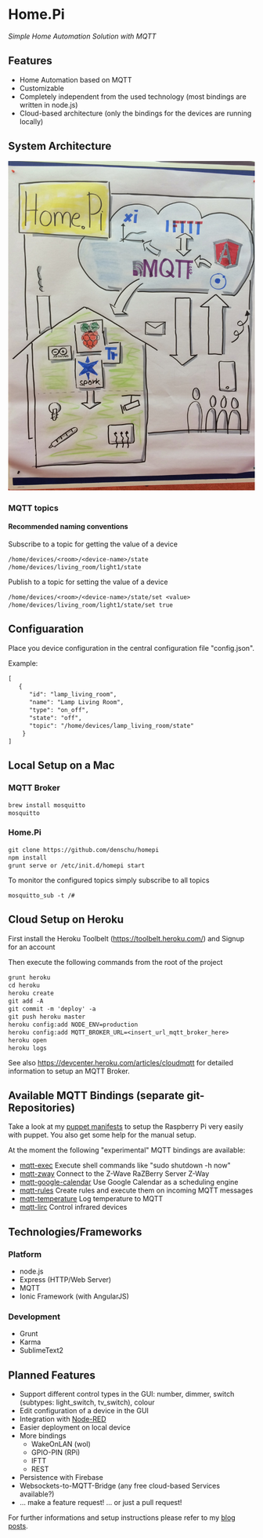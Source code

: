 # Home.Pi 

*Simple Home Automation Solution with MQTT*

## Features

* Home Automation based on MQTT
* Customizable
* Completely independent from the used technology (most bindings are written in node.js)
* Cloud-based architecture (only the bindings for the devices are running locally)

## System Architecture

![System Architecture](sys_arch_homepi.jpg)

### MQTT topics 

#### Recommended naming conventions

Subscribe to a topic for getting the value of a device

	/home/devices/<room>/<device-name>/state 
	/home/devices/living_room/light1/state

Publish to a topic for setting the value of a device

	/home/devices/<room>/<device-name>/state/set <value>
	/home/devices/living_room/light1/state/set true

## Configuaration

Place you device configuration in the central configuration file "config.json".

Example:

	[
	   {
	      "id": "lamp_living_room",
	      "name": "Lamp Living Room",
	      "type": "on_off",
	      "state": "off",
	      "topic": "/home/devices/lamp_living_room/state"
	    }
	]

## Local Setup on a Mac

### MQTT Broker

	brew install mosquitto
	mosquitto

### Home.Pi

	git clone https://github.com/denschu/homepi
	npm install
	grunt serve or /etc/init.d/homepi start 

To monitor the configured topics simply subscribe to all topics

	mosquitto_sub -t /#
	
## Cloud Setup on Heroku

First install the Heroku Toolbelt (https://toolbelt.heroku.com/) and Signup for an account

Then execute the following commands from the root of the project

	grunt heroku
	cd heroku
	heroku create
	git add -A
	git commit -m 'deploy' -a
	git push heroku master
	heroku config:add NODE_ENV=production
	heroku config:add MQTT_BROKER_URL=<insert_url_mqtt_broker_here>
	heroku open
	heroku logs

See also https://devcenter.heroku.com/articles/cloudmqtt for detailed information to setup an MQTT Broker.

## Available MQTT Bindings (separate git-Repositories)

Take a look at my [puppet manifests](https://github.com/denschu/homepi-puppet) to setup the Raspberry Pi very easily with puppet. You also get some help for the manual setup.

At the moment the following "experimental" MQTT bindings are available:

* [mqtt-exec](https://npmjs.org/package/mqtt-exec) Execute shell commands like "sudo shutdown -h now"
* [mqtt-zway](https://npmjs.org/package/mqtt-zway) Connect to the Z-Wave RaZBerry Server Z-Way
* [mqtt-google-calendar](https://npmjs.org/package/mqtt-google-calendar) Use Google Calendar as a scheduling engine
* [mqtt-rules](https://github.com/denschu/mqtt-rules) Create rules and execute them on incoming MQTT messages
* [mqtt-temperature](https://github.com/denschu/mqtt-temperature) Log temperature to MQTT
* [mqtt-lirc](https://github.com/denschu/mqtt-lirc) Control infrared devices


## Technologies/Frameworks

### Platform
* node.js
* Express (HTTP/Web Server)
* MQTT
* Ionic Framework (with AngularJS)

### Development
* Grunt
* Karma
* SublimeText2

## Planned Features

* Support different control types in the GUI: number, dimmer, switch (subtypes: light_switch, tv_switch), colour
* Edit configuration of a device in the GUI
* Integration with [Node-RED](http://nodered.org/)
* Easier deployment on local device
* More bindings
	* WakeOnLAN (wol) 
	* GPIO-PIN (RPi) 
	* IFTT 
	* REST
* Persistence with Firebase
* Websockets-to-MQTT-Bridge (any free cloud-based Services available?)
* ... make a feature request! ... or just a pull request!

For further informations and setup instructions please refer to my [blog posts](http://blog.codecentric.de/en/). 